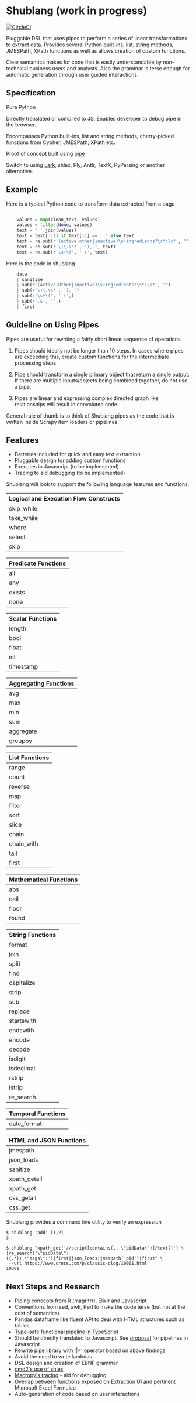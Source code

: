 # Shublang (work in progress)

[![CircleCI](https://circleci.com/gh/scrapinghub/shublang.svg?style=svg&circle-token=fa16d1782c6f8a8ead98e8bd8e591c0572a9f99d)](https://circleci.com/gh/scrapinghub/shublang)

Pluggable DSL that uses pipes to perform a series of linear transformations to extract data. Provides several Python 
built-ins, list, string methods, JMESPath, XPath functions as well as allows creation of custom functions.  

Clear semantics makes for code that is easily understandable by non-technical business users and analysts. 
Also the grammar is terse enough for automatic generation through user guided interactions.

## Specification
Pure Python 

Directly translated or compiled to JS. Enables developer to debug pipe in the browser.

Encompasses Python built-ins, list and string methods, cherry-picked functions from Cypher, JMESPath, XPath etc.

Proof of concept built using [pipe](https://github.com/JulienPalard/Pipe) 

Switch to using [Lark](https://github.com/lark-parser/lark), shlex, Ply, Antlr, TextX, PyParsing or 
another alternative.

## Example

Here is a typical Python code to transform data extracted from a page

```python

    values = map(clean_text, values)
    values = filter(None, values)
    text = ' '.join(values)
    text = text[:-1] if text[-1] == '.' else text
    text = re.sub(r'(active|other|inactive)\s+ingredients?\s*:\s*', '', text, flags=re.IGNORECASE)
    text = re.sub(r'\)\.\s*', '), ', text)
    text = re.sub(r'\s+\(', ' (', text)
```

Here is the code in shublang

```python
    data
    | sanitize
    | sub(r'(Active|Other|Inactive)\s+Ingredients?\s*:\s*', '')
    | sub(r'\)\.\s*', '), ')
    | sub(r'\s+\(', ' (',)
    | sub(r'.$', '',)
    | first

```


## Guideline on Using Pipes

Pipes are useful for rewriting a fairly short linear sequence of operations.

1. Pipes should ideally not be longer than 10 steps. In cases where pipes are exceeding this, create custom functions 
for the intermediate processing steps  

2. Pipe should transform a single primary object that return a single output. If there are multiple inputs/objects
being combined together, do not use a pipe.

3. Pipes are linear and expressing complex directed graph like relationships will result in convoluted code

General rule of thumb is to think of Shublang pipes as the code that is written inside Scrapy item loaders or pipelines.


## Features

- Batteries included for quick and easy text extraction
- Pluggable design for adding custom functions
- Executes in Javascript (to be implemented)
- Tracing to aid debugging (to be implemented)


Shublang will look to support the following language features and functions.

|Logical and Execution Flow Constructs|
|-------------------------------------|
|skip_while                           |
|take_while                           |
|where                                |
|select                               |
|skip                                 |


|Predicate Functions                  |
|-------------------------------------|
|all                                  |
|any                                  |
|exists                               |
|none                                 |


|Scalar Functions                     |
|-------------------------------------|
|length                               |
|bool                                 |
|float                                |
|int                                  |
|timestamp                            |


|Aggregating Functions                |
|-------------------------------------|
|avg                                  |
|max                                  |
|min                                  |
|sum                                  |
|aggregate                            |
|groupby                              |


|List Functions|
|--------------|
|range         | 
|count         |
|reverse       |
|map           |
|filter        |
|sort          |
|slice         |
|chain         |
|chain_with    |
|tail          |
|first         |

|Mathematical Functions|
|----------------------|
|abs                   |
|ceil                  |
|floor                 |
|round                 |

|String Functions|
|----------------|
|format          |
|join            |
|split           |
|find            |
|capitalize      |
|strip           |
|sub             | 
|replace         |
|startswith      |
|endswith        |
|encode          |
|decode          | 
|isdigit         |
|isdecimal       |
|rstrip          |
|lstrip          |
|re_search       |


|Temporal Functions|
|------------------|
|date_format       |


|HTML and JSON Functions|
|-----------------------|
|jmespath               |
|json_loads             |
|sanitize               |
|xpath_getall           |
|xpath_get              |
|css_getall             |
|css_get                |


Shublang provides a command line utility to verify an expression

```console
$ shublang 'add' [1,2]
3

$ shublang "xpath_get('//script[contains(., \"pidData\")]/text()') \
|re_search('\"pidData\":({.*}),\"msgs\":')|first|json_loads|jmespath('pid')|first" \
 --url https://www.crocs.com/p/classic-clog/10001.html
10001

```


## Next Steps and Research

- Piping concepts from R (magritrr), Elixir and Javascript 
- Conventions from sed, awk, Perl to make the code terse (but not at the cost of semantics) 
- Pandas dataframe like fluent API to deal with HTML structures such as tables
- [Type-safe functional pipeline in TypeScript](https://github.com/ts-delight/pipe)
- Should be directly translated to Javascript. See [proposal](https://github.com/tc39/proposal-pipeline-operator) for 
pipelines in Javascript
- Rewrite pipe library with '|>' operator based on above findings
- Avoid the need to write lambdas
- DSL design and creation of EBNF grammar
- [cmd2's use of shlex](https://github.com/python-cmd2/cmd2)
- [Macropy's tracing](https://macropy3.readthedocs.io/en/latest/tracing.html) -  aid for debugging
- Overlap between functions exposed on Extraction UI and pertinent Microsoft Excel Formulae
- Auto-generation of code based on user interactions